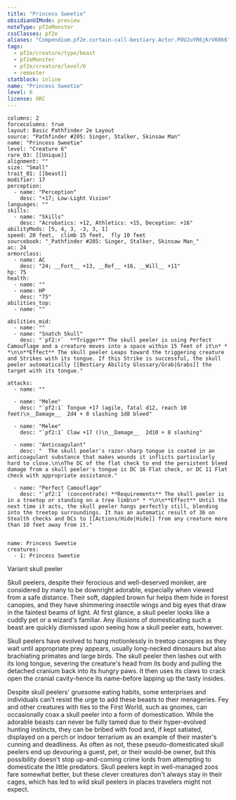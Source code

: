 ```yaml
---
title: "Princess Sweetie"
obsidianUIMode: preview
noteType: pf2eMonster
cssClasses: pf2e
aliases: "Compendium.pf2e.curtain-call-bestiary.Actor.P0UJuYR6jKrV60k6" 
tags:
  - pf2e/creature/type/beast
  - pf2eMonster
  - pf2e/creature/level/6
  - remaster
statblock: inline
name: "Princess Sweetie"
level: 6
license: ORC
---
```


```statblock
columns: 2
forcecolumns: true
layout: Basic Pathfinder 2e Layout
source: "Pathfinder #205: Singer, Stalker, Skinsaw Man"
name: "Princess Sweetie"
level: "Creature 6"
rare_03: [[Unique]]
alignment: ""
size: "Small"
trait_01: [[beast]]
modifier: 17
perception:
  - name: "Perception"
    desc: "+17; Low-Light Vision"
languages: ""
skills:
  - name: "Skills"
    desc: "Acrobatics: +12, Athletics: +15, Deception: +16"
abilityMods: [5, 4, 3, -3, 3, 1]
speed: 20 feet,  climb 15 feet,  fly 10 feet
sourcebook: "_Pathfinder #205: Singer, Stalker, Skinsaw Man_"
ac: 24
armorclass:
  - name: AC
    desc: "24; __Fort__ +13, __Ref__ +16, __Will__ +11"
hp: 75
health:
  - name: ""
  - name: HP
    desc: "75"
abilities_top:
  - name: ""

abilities_mid:
  - name: ""
  - name: "Snatch Skull"
    desc: "`pf2:r`  **Trigger** The skull peeler is using Perfect Camouflage and a creature moves into a space within 15 feet of it\n* * *\n\n**Effect** The skull peeler Leaps toward the triggering creature and Strikes with its tongue. If this Strike is successful, the skull peeler automatically [[Bestiary Ability Glossary/Grab|Grabs]] the target with its tongue."

attacks:
  - name: ""

  - name: "Melee"
    desc: "`pf2:1` Tongue +17 (agile, fatal d12, reach 10 feet)\n__Damage__  2d4 + 8 slashing 1d8 bleed"

  - name: "Melee"
    desc: "`pf2:1` Claw +17 ()\n__Damage__  2d10 + 8 slashing"

  - name: "Anticoagulant"
    desc: "  The skull peeler's razor-sharp tongue is coated in an anticoagulant substance that makes wounds it inflicts particularly hard to close.\n\nThe DC of the flat check to end the persistent bleed damage from a skull peeler's tongue is DC 16 Flat check, or DC 11 Flat check with appropriate assistance."

  - name: "Perfect Camouflage"
    desc: "`pf2:1` (concentrate) **Requirements** The skull peeler is in a treetop or standing on a tree limb\n* * *\n\n**Effect** Until the next time it acts, the skull peeler hangs perfectly still, blending into the treetop surroundings. It has an automatic result of 36 on Stealth checks and DCs to [[Actions/Hide|Hide]] from any creature more than 10 feet away from it."
 
```

```encounter-table
name: Princess Sweetie
creatures:
  - 1: Princess Sweetie
```


Variant skull peeler

Skull peelers, despite their ferocious and well-deserved moniker, are considered by many to be downright adorable, especially when viewed from a safe distance. Their soft, dappled brown fur helps them hide in forest canopies, and they have shimmering insectile wings and big eyes that draw in the faintest beams of light. At first glance, a skull peeler looks like a cuddly pet or a wizard's familiar. Any illusions of domesticating such a beast are quickly dismissed upon seeing how a skull peeler eats, however.

Skull peelers have evolved to hang motionlessly in treetop canopies as they wait until appropriate prey appears, usually long-necked dinosaurs but also brachiating primates and large birds. The skull peeler then lashes out with its long tongue, severing the creature's head from its body and pulling the detached cranium back into its hungry paws. It then uses its claws to crack open the cranial cavity-hence its name-before lapping up the tasty insides.

Despite skull peelers' gruesome eating habits, some enterprises and individuals can't resist the urge to add these beasts to their menageries. Fey and other creatures with ties to the First World, such as gnomes, can occasionally coax a skull peeler into a form of domestication. While the adorable beasts can never be fully tamed due to their hyper-evolved hunting instincts, they can be bribed with food and, if kept satiated, displayed on a perch or indoor terrarium as an example of their master's cunning and deadliness. As often as not, these pseudo-domesticated skull peelers end up devouring a guest, pet, or their would-be owner, but this possibility doesn't stop up-and-coming crime lords from attempting to domesticate the little predators. Skull peelers kept in well-managed zoos fare somewhat better, but these clever creatures don't always stay in their cages, which has led to wild skull peelers in places travelers might not expect.
